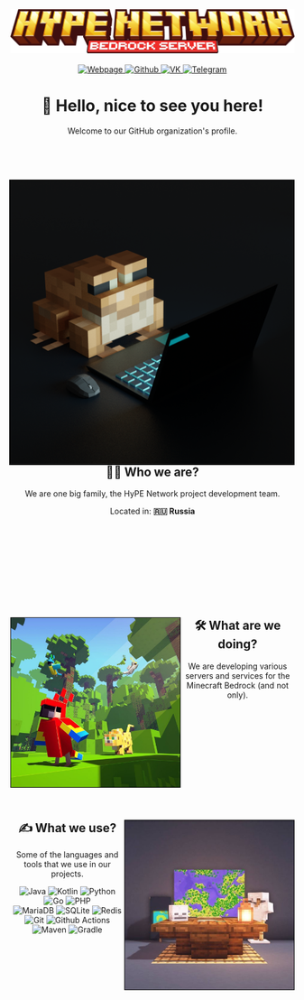 <div>
   <img src="https://github.com/HyPE-Network/.github/blob/master/profile/logo.png" alt="logo">
   <div align="center">
      <br>
      <a href="https://hy-pe.ru">
      <img src="https://custom-icon-badges.demolab.com/badge/server_webpage-D1463F?style=for-the-badge&logoColor=white&logo=repo" alt="Webpage" />
      </a>
      <a href="https://github.com/HyPE-Network">
      <img src="https://img.shields.io/badge/Github-181717?&style=for-the-badge&logo=github&logoColor=white" alt="Github" />
      </a>
      <a href="https://vk.com/hype_pe">
      <img src="https://img.shields.io/badge/VK-0077FF?&style=for-the-badge&logo=vk&logoColor=white" alt="VK" />
      </a>
      <a href="https://t.me/hype_pe">
      <img src="https://img.shields.io/badge/Telegram-26A5E4?&style=for-the-badge&logo=telegram&logoColor=white" alt="Telegram" />
      </a>
      <div>
         <h1>👋 Hello, nice to see you here!</h1>
         <p>Welcome to our GitHub organization's profile.</p>
      </div>
   </div>
</div>
<br>
<br>
<div>
   <img align="right" height="40%" src="https://github.com/HyPE-Network/.github/blob/master/profile/img1.png" alt="" style="border: 1px solid black; ">
   <div align="center">
      <h2>👨‍🔧 Who we are?</h2>
      <p>We are one big family, the HyPE Network project development team.</p>
      <p>Located in: <strong>🇷🇺 Russia</strong></p>
   </div>
</div>
<br>
<br>
<br>
<br>
<br>
<br>
<br>
<br>
<div>
   <img align="left" height="300" src="https://github.com/HyPE-Network/.github/blob/master/profile/img2.jpg" alt="" style="border: 1px solid black; ">
   <div align="center">
      <h2>🛠 What are we doing?</h2>
      <p>We are developing various servers and services for the Minecraft Bedrock (and not only).</p>
   </div>
</div>
<br>
<br>
<br>
<br>
<br>
<br>
<br>
<br>
<br>
<br>
<div>
   <img align="right" height="300" src="https://github.com/HyPE-Network/.github/blob/master/profile/img3.jpg" alt="" style="border: 1px solid black; ">
   <div align="center">
      <h2>✍️ What we use?</h2>
      <p>Some of the languages and tools that we use in our projects.</p>
      <p>
         <img alt="Java" src="https://img.shields.io/badge/Java-ED8B00?style=for-the-badge&logo=java&logoColor=white" />
         <img alt="Kotlin" src="https://img.shields.io/badge/Kotlin-7F52FF?style=for-the-badge&logo=kotlin&logoColor=white" />
         <img alt="Python" src="https://img.shields.io/badge/Python-3776AB?style=for-the-badge&logo=python&logoColor=white" />
         <img alt="Go" src="https://img.shields.io/badge/Go-00ADD8?style=for-the-badge&logo=go&logoColor=white" /> 
         <img alt="PHP" src="https://img.shields.io/badge/PHP-777BB4?style=for-the-badge&logo=php&logoColor=white" />
         <br>
         <img alt="MariaDB" src="https://img.shields.io/badge/MariaDB-003545?style=for-the-badge&logo=mariadb&logoColor=white" />
         <img alt="SQLite" src="https://img.shields.io/badge/SQLite-003B57?style=for-the-badge&logo=sqlite&logoColor=white" />
         <img alt="Redis" src="https://img.shields.io/badge/Redis-DC382D?style=for-the-badge&logo=redis&logoColor=white" />
         <br>
         <img alt="Git" src="https://img.shields.io/badge/Git-F05032?style=for-the-badge&logo=git&logoColor=white" />
         <img alt="Github Actions" src="https://img.shields.io/badge/Github_Actions-2088FF?style=for-the-badge&logo=github-actions&logoColor=white" />
         <br>
         <img alt="Maven" src="https://img.shields.io/badge/Maven-C71A36?style=for-the-badge&logo=apachemaven&logoColor=white" />
         <img alt="Gradle" src="https://img.shields.io/badge/Gradle-02303A?style=for-the-badge&logo=gradle&logoColor=white" />
      </p>
   </div>
</div>

